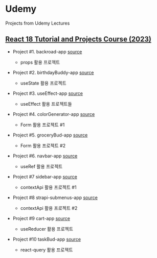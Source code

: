 # Udemy

Projects from Udemy Lectures

## [React 18 Tutorial and Projects Course (2023)](https://www.udemy.com/course/react-tutorial-and-projects-course/)

- Project #1. backroad-app [source](<https://github.com/jiyeon-dev/udemy/tree/main/React%2018%20Tutorial%20and%20Projects%20Course%20(2023)/backroad-app>)
  - props 활용 프로젝트
- Project #2. birthdayBuddy-app [source](<https://github.com/jiyeon-dev/udemy/tree/main/React%2018%20Tutorial%20and%20Projects%20Course%20(2023)/birthdayBuddy-app>)

  - useState 활용 프로젝트

- Project #3. useEffect-app [source](<https://github.com/jiyeon-dev/udemy/tree/main/React%2018%20Tutorial%20and%20Projects%20Course%20(2023)/useEffect-app>)

  - useEffect 활용 프로젝트들

- Project #4. colorGenerator-app [source](<https://github.com/jiyeon-dev/udemy/tree/main/React%2018%20Tutorial%20and%20Projects%20Course%20(2023)/colorGenerator-app>)

  - Form 활용 프로젝트 #1

- Project #5. groceryBud-app [source](<https://github.com/jiyeon-dev/udemy/tree/main/React%2018%20Tutorial%20and%20Projects%20Course%20(2023)/groceryBud-app>)

  - Form 활용 프로젝트 #2

- Project #6. navbar-app [source](<https://github.com/jiyeon-dev/udemy/tree/main/React%2018%20Tutorial%20and%20Projects%20Course%20(2023)/navbar-app>)

  - useRef 활용 프로젝트

- Project #7 sidebar-app [source](<https://github.com/jiyeon-dev/udemy/tree/main/React%2018%20Tutorial%20and%20Projects%20Course%20(2023)/sidebar-app>)

  - contextApi 활용 프로젝트 #1

- Project #8 strapi-submenus-app [source](<https://github.com/jiyeon-dev/udemy/tree/main/React%2018%20Tutorial%20and%20Projects%20Course%20(2023)/strapi-submenus-app>)

  - contextApi 활용 프로젝트 #2

- Project #9 cart-app [source](<https://github.com/jiyeon-dev/udemy/tree/main/React%2018%20Tutorial%20and%20Projects%20Course%20(2023)/cart-app>)

  - useReducer 활용 프로젝트

- Project #10 taskBud-app [source](<https://github.com/jiyeon-dev/udemy/tree/main/React%2018%20Tutorial%20and%20Projects%20Course%20(2023)/taskBud-app>)

  - react-query 활용 프로젝트
